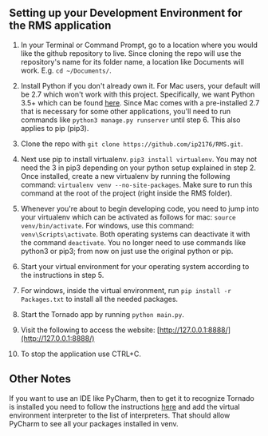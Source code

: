 ## Setting up your Development Environment for the RMS application

1. In your Terminal or Command Prompt, go to a location where you would like the github repository to live. Since cloning the repo will use the repository's name for its folder name, a location like Documents will work. E.g. ```cd ~/Documents/```.

2. Install Python if you don't already own it. For Mac users, your default will be 2.7 which won't work with this project. Specifically, we want Python 3.5+ which can be found [here](https://www.python.org/downloads/). Since Mac comes with a pre-installed 2.7 that is necessary for some other applications, you'll need to run commands like ```python3 manage.py runserver``` until step 6. This also applies to pip (pip3).

3. Clone the repo with ```git clone https://github.com/ip2176/RMS.git```.

4. Next use pip to install virtualenv. ```pip3 install virtualenv```. You may not need the 3 in pip3 depending on your python setup explained in step 2. Once installed, create a new virtualenv by running the following command: ```virtualenv venv --no-site-packages```.  Make sure to run this command at the root of the project (right inside the RMS folder).

5. Whenever you're about to begin developing code, you need to jump into your virtualenv which can be activated as follows for mac: ```source venv/bin/activate```. For windows, use this command: ```venv\Scripts\activate```. Both operating systems can deactivate it with the command ```deactivate```. You no longer need to use commands like python3 or pip3; from now on just use the original python or pip.

6. Start your virtual environment for your operating system according to the instructions in step 5.

7. For windows, inside the virtual environment, run ```pip install -r Packages.txt``` to install all the needed packages.

8. Start the Tornado app by running ```python main.py```.

9. Visit the following to access the website: [http://127.0.0.1:8888/](http://127.0.0.1:8888/)

10. To stop the application use CTRL+C.

## Other Notes

If you want to use an IDE like PyCharm, then to get it to recognize Tornado is installed you need to follow the instructions [here](http://stackoverflow.com/questions/34520291/pycharm-cannot-find-the-packages-in-virtualenv) and add the virtual environment interpreter to the list of interpreters.  That should allow PyCharm to see all your packages installed in venv. 
